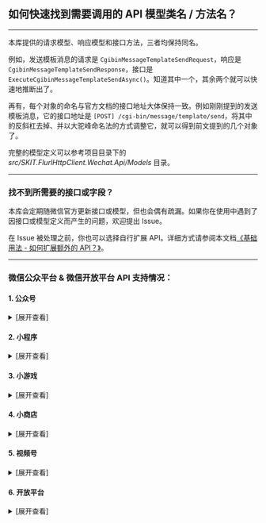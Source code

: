 ﻿## 如何快速找到需要调用的 API 模型类名 / 方法名？

---

本库提供的请求模型、响应模型和接口方法，三者均保持同名。

例如，发送模板消息的请求是 `CgibinMessageTemplateSendRequest`，响应是 `CgibinMessageTemplateSendResponse`，接口是 `ExecuteCgibinMessageTemplateSendAsync()`。知道其中一个，其余两个就可以快速地推断出了。

再有，每个对象的命名与官方文档的接口地址大体保持一致。例如刚刚提到的发送模板消息，它的接口地址是 `[POST] /cgi-bin/message/template/send`，将其中的反斜杠去掉、并以大驼峰命名法的方式调整它，就可以得到前文提到的几个对象了。

完整的模型定义可以参考项目目录下的 _src/SKIT.FlurlHttpClient.Wechat.Api/Models_ 目录。

---

### 找不到所需要的接口或字段？

本库会定期随微信官方更新接口或模型，但也会偶有疏漏。如果你在使用中遇到了因接口或模型定义而产生的问题，欢迎提出 Issue。

在 Issue 被处理之前，你也可以选择自行扩展 API。详细方式请参阅本文档[《基础用法 - 如何扩展额外的 API？》](./Basic_Extensions.md)。

---

### 微信公众平台 & 微信开放平台 API 支持情况：

#### 1. 公众号

<details>

<summary>[展开查看]</summary>

|     |         微信 API         |         备注         |
| :-: | :----------------------: | :------------------: |
|  √  |         基础功能         |                      |
|  √  |       OpenAPI 管理       |                      |
|  √  |        自定义菜单        |                      |
|  √  |       基础消息能力       |                      |
|  √  |         订阅通知         |                      |
|  √  |         客服消息         |                      |
|  √  |       微信网页开发       |                      |
|  √  |         素材管理         |                      |
|  √  |          草稿箱          |                      |
|  √  |         发布能力         |                      |
|  √  |     图文消息留言管理     |                      |
|  √  |         用户管理         |                      |
|  √  |         账号管理         |                      |
|  √  |         数据统计         |                      |
|  √  |         微信卡券         |                      |
|  √  |         微信门店         |                      |
|  √  |         微信小店         |                      |
|  √  |         智能接口         |                      |
|  ×  | <del>微信设备功能</del>  | 异构协议，需独立模块 |
|  √  |       微信一物一码       |                      |
|  √  |         微信发票         |                      |
|  √  |       微信非税缴费       |                      |
|  √  | 扫服务号二维码打开小程序 |                      |

</details>

#### 2. 小程序

<details>

<summary>[展开查看]</summary>

|     |        微信 API        | 平台能力 |         备注         |
| :-: | :--------------------: | :------: | :------------------: |
|  √  |        基础功能        |          |                      |
|  √  |      OpenAPI 管理      |          |                      |
|  √  |       小程序登录       |          |                      |
|  √  |        用户信息        |          |                      |
|  √  | 小程序码于与小程序链接 |          |                      |
|  √  |       小程序客服       |          |                      |
|  √  |        消息相关        |          |                      |
|  √  |       小程序安全       |          |                      |
|  √  |        数据分析        |          |                      |
|  √  |        硬件设备        |          |                      |
|  √  |       小程序直播       | 行业能力 |                      |
|  √  |        运维中心        |          |                      |
|  √  |        插件管理        |          |                      |
|  √  |         云开发         |          |                      |
|  √  |       附近小程序       |          |                      |
|  √  |   图像处理与文字识别   |          |                      |
|  √  |      微信红包封面      |          |                      |
|  √  |        即时配送        | 行业能力 |                      |
|  √  |        物流助手        | 行业能力 |                      |
|  √  |      微信服务市场      |          |                      |
|  √  |        生物认证        |          |                      |
|  ×  |    <del>广告</del>     |          | 异构协议，需独立模块 |
|  √  |        微信客服        | 商业能力 |                      |
|  √  |        购物订单        | 商业能力 |                      |
|  √  |      小程序推广员      | 商业能力 |                      |
|  √  |        交易保障        | 商业能力 |                      |
|  √  |        交易组件        | 商业能力 |                      |
|  √  |       小程序联盟       | 商业能力 |                      |
|  √  |   小程序支付管理服务   | 商业能力 |                      |
|  ×  |   <del>乘车码</del>    | 行业能力 |       _开发中_       |
|  √  |        城市服务        | 城市服务 |                      |
|  √  |        服务市场        | 服务市场 |                      |

</details>

#### 3. 小游戏

<details>

<summary>[展开查看]</summary>

|     |   微信 API   | 备注 |
| :-: | :----------: | :--: |
|  √  |   基础功能   |      |
|  √  | OpenAPI 管理 |      |
|  √  |     登录     |      |
|  √  |   内容安全   |      |
|  √  |   开放数据   |
|  √  |   动态消息   |      |
|  √  |   小程序码   |      |
|  √  |  URL Scheme  |      |
|  √  |   URL Link   |      |
|  √  |   数据分析   |      |
|  √  |   用户信息   |      |
|  √  |    云开发    |      |
|  √  |   对局匹配   |      |
|  √  |   硬件设备   |      |
|  √  |     网络     |      |
|  √  |    帧同步    |      |
|  √  |    手机号    |      |
|  √  |   安全风控   |      |
|  √  |  Short Link  |      |
|  √  |   订阅消息   |      |
|  √  |   虚拟支付   |      |

</details>

#### 4. 小商店

<details>

<summary>[展开查看]</summary>

|     |      微信 API      | 备注 |
| :-: | :----------------: | :--: |
|  √  |      开店接口      |      |
|  √  |    服务市场接口    |      |
|  √  | 接入商品前必需接口 |      |
|  √  |      SPU 接口      |      |
|  √  |      SKU 接口      |      |
|  √  |      订单接口      |      |
|  √  |      物流接口      |      |
|  √  |     优惠券接口     |      |
|  √  |      店铺接口      |      |
|  √  |      直播接口      |      |
|  √  |     小程序联盟     |      |

</details>

#### 5. 视频号

<details>

<summary>[展开查看]</summary>

|     |      微信 API      | 备注 |
| :-: | :----------------: | :--: |
|  √  | 视频号小店开放接口 |      |
|  √  | 视频号助手开放接口 |      |
|  √  |      接口管理      |      |

</details>

#### 6. 开放平台

<details>

<summary>[展开查看]</summary>

|     |      微信 API       |        模块         |         备注         |
| :-: | :-----------------: | :-----------------: | :------------------: |
|  √  |    微信登录功能     | 移动应用 & 网站应用 |                      |
|  √  |   一次性订阅消息    |      移动应用       |                      |
|  √  | 第三方平台调用凭证  |     第三方平台      |                      |
|  √  |    授权帐号管理     |     第三方平台      |                      |
|  √  |    OpenAPI 管理     |     第三方平台      |                      |
|  √  |   第三方平台管理    |     第三方平台      |                      |
|  √  |  开放平台帐号管理   |     第三方平台      |                      |
|  √  |  代商家注册小程序   |     第三方平台      |                      |
|  √  |  代商家管理小程序   |     第三方平台      |                      |
|  √  | 小程序流量主代运营  |     第三方平台      |                      |
|  √  |  代商家管理公众号   |     第三方平台      |                      |
|  √  |    批量代云开发     |     第三方平台      |                      |
|  √  |    普通代云开发     |     第三方平台      |                      |
|  √  |     微信云托管      |     第三方平台      |                      |
|  √  |      服务平台       |      服务平台       |                      |
|  ×  | <del>硬件框架</del> |      硬件框架       | 异构协议，需独立模块 |

</details>
